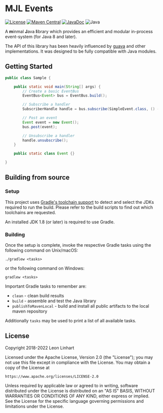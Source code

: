 # MJL Events

[![License](https://img.shields.io/badge/license-Apache%202.0-yellowgreen.svg?style=flat-square&label=License)](https://github.com/TheMrMilchmann/MJLEvents/blob/master/LICENSE)
[![Maven Central](https://img.shields.io/maven-central/v/com.github.themrmilchmann.mjl/mjl-events.svg?style=flat-square&label=Maven%20Central)](https://maven-badges.herokuapp.com/maven-central/com.github.themrmilchmann.mjl/mjl-events)
[![JavaDoc](https://img.shields.io/maven-central/v/com.github.themrmilchmann.mjl/mjl-events.svg?style=flat-square&label=JavaDoc&color=blue)](https://javadoc.io/doc/com.github.themrmilchmann.mjl/mjl-events)
![Java](https://img.shields.io/badge/Java-8-green.svg?style=flat-square&color=b07219&logo=Java)

A **m**inmal **J**ava **l**ibrary which provides an efficient and modular
in-process event-system (for Java 8 and later).

The API of this library has been heavily influenced by [guava](https://github.com/google/guava)
and other implementations. It was designed to be fully compatible with Java
modules.


## Getting Started

```java
public class Sample {

    public static void main(String[] args) {
        // Create a basic EventBus
        EventBus<Event> bus = EventBus.build();

        // Subscribe a handler
        SubscriberHandle handle = bus.subscribe(SimpleEvent.class, () -> System.our.println("Received Event"));

        // Post an event
        Event event = new Event();
        bus.post(event);

        // Unsubscribe a handler
        handle.unsubscribe();
    }

    public static class Event {}

}
```


## Building from source

### Setup

This project uses [Gradle's toolchain support](https://docs.gradle.org/7.5.1/userguide/toolchains.html)
to detect and select the JDKs required to run the build. Please refer to the
build scripts to find out which toolchains are requested.

An installed JDK 1.8 (or later) is required to use Gradle.

### Building

Once the setup is complete, invoke the respective Gradle tasks using the
following command on Unix/macOS:

    ./gradlew <tasks>

or the following command on Windows:

    gradlew <tasks>

Important Gradle tasks to remember are:
- `clean`                   - clean build results
- `build`                   - assemble and test the Java library
- `publishToMavenLocal`     - build and install all public artifacts to the
                              local maven repository

Additionally `tasks` may be used to print a list of all available tasks.


## License

Copyright 2018-2022 Leon Linhart

Licensed under the Apache License, Version 2.0 (the "License");
you may not use this file except in compliance with the License.
You may obtain a copy of the License at

    https://www.apache.org/licenses/LICENSE-2.0

Unless required by applicable law or agreed to in writing, software
distributed under the License is distributed on an "AS IS" BASIS,
WITHOUT WARRANTIES OR CONDITIONS OF ANY KIND, either express or implied.
See the License for the specific language governing permissions and
limitations under the License.